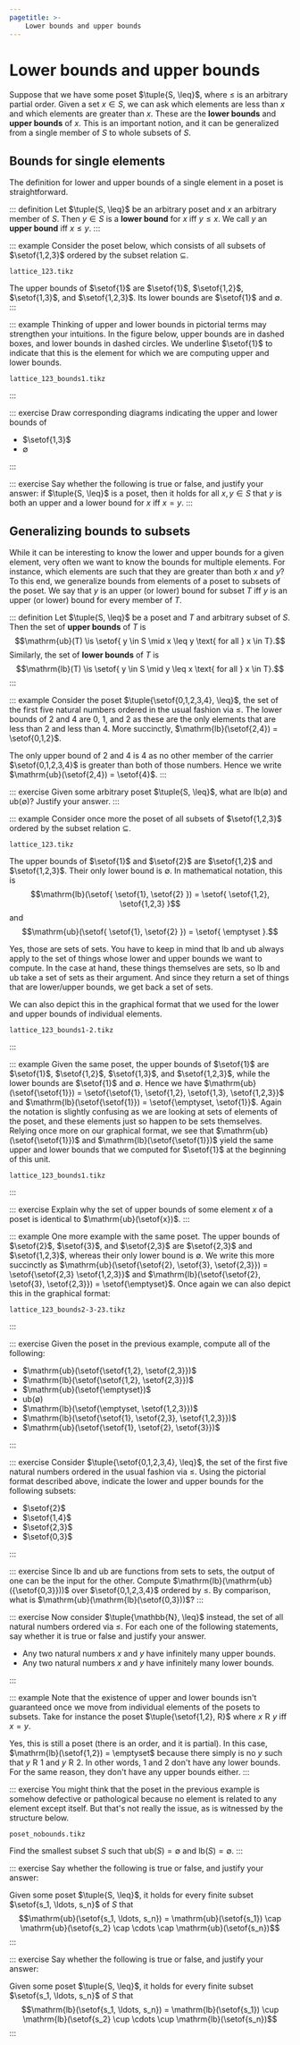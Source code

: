 ```yaml
---
pagetitle: >-
    Lower bounds and upper bounds
---
```


# Lower bounds and upper bounds

Suppose that we have some poset $\tuple{S, \leq}$, where $\leq$ is an arbitrary partial order.
Given a set $x \in S$, we can ask which elements are less than $x$ and which elements are greater than $x$.
These are the **lower bounds** and **upper bounds** of $x$.
This is an important notion, and it can be generalized from a single member of $S$ to whole subsets of $S$.

## Bounds for single elements

The definition for lower and upper bounds of a single element in a poset is straightforward.

::: definition
Let $\tuple{S, \leq}$ be an arbitrary poset and $x$ an arbitrary member of $S$.
Then $y \in S$ is a **lower bound** for $x$ iff $y \leq x$. 
We call $y$ an **upper bound** iff $x \leq y$.
:::

::: example
Consider the poset below, which consists of all subsets of $\setof{1,2,3}$ ordered by the subset relation $\subseteq$.

~~~ {.include-tikz size=mid}
lattice_123.tikz
~~~

The upper bounds of $\setof{1}$ are $\setof{1}$, $\setof{1,2}$, $\setof{1,3}$, and $\setof{1,2,3}$.
Its lower bounds are $\setof{1}$ and $\emptyset$.
:::

::: example
Thinking of upper and lower bounds in pictorial terms may strengthen your intuitions.
In the figure below, upper bounds are in dashed boxes, and lower bounds in dashed circles.
We underline $\setof{1}$ to indicate that this is the element for which we are computing upper and lower bounds.

~~~ {.include-tikz size=mid}
lattice_123_bounds1.tikz
~~~
:::

::: exercise
Draw corresponding diagrams indicating the upper and lower bounds of


- $\setof{1,3}$
- $\emptyset$

:::

::: exercise
Say whether the following is true or false, and justify your answer:
if $\tuple{S, \leq}$ is a poset, then it holds for all $x, y \in S$ that $y$ is both an upper and a lower bound for $x$ iff $x = y$.
:::

## Generalizing bounds to subsets

While it can be interesting to know the lower and upper bounds for a given element, very often we want to know the bounds for multiple elements.
For instance, which elements are such that they are greater than both $x$ and $y$?
To this end, we generalize bounds from elements of a poset to subsets of the poset.
We say that $y$ is an upper (or lower) bound for subset $T$ iff $y$ is an upper (or lower) bound for every member of $T$.

::: definition
Let $\tuple{S, \leq}$ be a poset and $T$ and arbitrary subset of $S$.
Then the set of **upper bounds** of $T$ is
$$\mathrm{ub}(T) \is \setof{ y \in S \mid x \leq y \text{ for all } x \in T}.$$
Similarly, the set of **lower bounds** of $T$ is
$$\mathrm{lb}(T) \is \setof{ y \in S \mid y \leq x \text{ for all } x \in T}.$$
:::

::: example
Consider the poset $\tuple{\setof{0,1,2,3,4}, \leq}$, the set of the first five natural numbers ordered in the usual fashion via $\leq$.
The lower bounds of $2$ and $4$ are $0$, $1$, and $2$ as these are the only elements that are less than $2$ and less than $4$.
More succinctly, $\mathrm{lb}(\setof{2,4}) = \setof{0,1,2}$.

The only upper bound of $2$ and $4$ is $4$ as no other member of the carrier $\setof{0,1,2,3,4}$ is greater than both of those numbers.
Hence we write $\mathrm{ub}(\setof{2,4}) = \setof{4}$.
:::

::: exercise
Given some arbitrary poset $\tuple{S, \leq}$, what are $\mathrm{lb}(\emptyset)$ and $\mathrm{ub}(\emptyset)$?
Justify your answer.
:::

::: example
Consider once more the poset of all subsets of $\setof{1,2,3}$ ordered by the subset relation $\subseteq$.

~~~ {.include-tikz size=mid}
lattice_123.tikz
~~~

The upper bounds of $\setof{1}$ and $\setof{2}$ are $\setof{1,2}$ and $\setof{1,2,3}$.
Their only lower bound is $\emptyset$.
In mathematical notation, this is
$$\mathrm{lb}(\setof{ \setof{1}, \setof{2} }) = \setof{ \setof{1,2}, \setof{1,2,3} }$$
and
$$\mathrm{ub}(\setof{ \setof{1}, \setof{2} }) = \setof{ \emptyset }.$$

Yes, those are sets of sets.
You have to keep in mind that $\mathrm{lb}$ and $\mathrm{ub}$ always apply to the set of things whose lower and upper bounds we want to compute.
In the case at hand, these things themselves are sets, so $\mathrm{lb}$ and $\mathrm{ub}$ take a set of sets as their argument.
And since they return a set of things that are lower/upper bounds, we get back a set of sets.

We can also depict this in the graphical format that we used for the lower and upper bounds of individual elements.

~~~ {.include-tikz size=mid}
lattice_123_bounds1-2.tikz
~~~
:::

::: example
Given the same poset, the upper bounds of $\setof{1}$ are $\setof{1}$, $\setof{1,2}$, $\setof{1,3}$, and $\setof{1,2,3}$, while the lower bounds are $\setof{1}$ and $\emptyset$.
Hence we have
$\mathrm{ub}(\setof{\setof{1}}) = \setof{\setof{1}, \setof{1,2}, \setof{1,3}, \setof{1,2,3}}$ and 
$\mathrm{lb}(\setof{\setof{1}}) = \setof{\emptyset, \setof{1}}$.
Again the notation is slightly confusing as we are looking at sets of elements of the poset, and these elements just so happen to be sets themselves.
Relying once more on our graphical format, we see that $\mathrm{ub}(\setof{\setof{1}})$ and $\mathrm{lb}(\setof{\setof{1}})$ yield the same upper and lower bounds that we computed for $\setof{1}$ at the beginning of this unit.

~~~ {.include-tikz size=mid}
lattice_123_bounds1.tikz
~~~
:::

::: exercise
Explain why the set of upper bounds of some element $x$ of a poset is identical to $\mathrm{ub}(\setof{x})$.
:::

::: example
One more example with the same poset.
The upper bounds of $\setof{2}$, $\setof{3}$, and $\setof{2,3}$ are $\setof{2,3}$ and $\setof{1,2,3}$, whereas their only lower bound is $\emptyset$.
We write this more succinctly as
$\mathrm{ub}(\setof{\setof{2}, \setof{3}, \setof{2,3}}) = \setof{\setof{2,3} \setof{1,2,3}}$ and 
$\mathrm{lb}(\setof{\setof{2}, \setof{3}, \setof{2,3}}) = \setof{\emptyset}$.
Once again we can also depict this in the graphical format: 

~~~ {.include-tikz size=mid}
lattice_123_bounds2-3-23.tikz
~~~
:::

::: exercise
Given the poset in the previous example, compute all of the following:


- $\mathrm{ub}(\setof{\setof{1,2}, \setof{2,3}})$
- $\mathrm{lb}(\setof{\setof{1,2}, \setof{2,3}})$
- $\mathrm{ub}(\setof{\emptyset})$
- $\mathrm{ub}(\emptyset)$
- $\mathrm{lb}(\setof{\emptyset, \setof{1,2,3}})$
- $\mathrm{lb}(\setof{\setof{1}, \setof{2,3}, \setof{1,2,3}})$
- $\mathrm{ub}(\setof{\setof{1}, \setof{2}, \setof{3}})$

:::

::: exercise
Consider $\tuple{\setof{0,1,2,3,4}, \leq}$, the set of the first five natural numbers ordered in the usual fashion via $\leq$.
Using the pictorial format described above, indicate the lower and upper bounds for the following subsets:


- $\setof{2}$
- $\setof{1,4}$
- $\setof{2,3}$
- $\setof{0,3}$

:::

::: exercise
Since $\mathrm{lb}$ and $\mathrm{ub}$ are functions from sets to sets, the output of one can be the input for the other.
Compute $\mathrm{lb}(\mathrm{ub}({\setof{0,3}}))$ over $\setof{0,1,2,3,4}$ ordered by $\leq$.
By comparison, what is $\mathrm{ub}(\mathrm{lb}(\setof{0,3}))$?
:::

::: exercise
Now consider $\tuple{\mathbb{N}, \leq}$ instead, the set of all natural numbers ordered via $\leq$.
For each one of the following statements, say whether it is true or false and justify your answer.


- Any two natural numbers $x$ and $y$ have infinitely many upper bounds.
- Any two natural numbers $x$ and $y$ have infinitely many lower bounds.

:::


::: example
Note that the existence of upper and lower bounds isn't guaranteed once we move from individual elements of the posets to subsets.
Take for instance the poset $\tuple{\setof{1,2}, R}$ where $x \mathrel{R} y$ iff $x = y$.
<!-- You should convince yourself that this is a poset (i.e. that $R$ transitive, antisymmetric, and reflexive). -->
Yes, this is still a poset (there is an order, and it is partial).
In this case, $\mathrm{lb}(\setof{1,2}) = \emptyset$ because there simply is no $y$ such that $y \mathrel{R} 1$ and $y \mathrel{R} 2$.
In other words, $1$ and $2$ don't have any lower bounds.
For the same reason, they don't have any upper bounds either.
:::

::: exercise
You might think that the poset in the previous example is somehow defective or pathological because no element is related to any element except itself.
But that's not really the issue, as is witnessed by the structure below.

~~~ {.include-tikz size=mid}
poset_nobounds.tikz
~~~

Find the smallest subset $S$ such that $\mathrm{ub}(S) = \emptyset$ and $\mathrm{lb}(S) = \emptyset$.
:::

::: exercise
Say whether the following is true or false, and justify your answer:

Given some poset $\tuple{S, \leq}$, it holds for every finite subset $\setof{s_1, \ldots, s_n}$ of $S$ that
$$\mathrm{ub}(\setof{s_1, \ldots, s_n}) = \mathrm{ub}(\setof{s_1}) \cap \mathrm{ub}(\setof{s_2} \cap \cdots \cap \mathrm{ub}(\setof{s_n})$$
:::

::: exercise
Say whether the following is true or false, and justify your answer:

Given some poset $\tuple{S, \leq}$, it holds for every finite subset $\setof{s_1, \ldots, s_n}$ of $S$ that
$$\mathrm{lb}(\setof{s_1, \ldots, s_n}) = \mathrm{lb}(\setof{s_1}) \cup \mathrm{lb}(\setof{s_2} \cup \cdots \cup \mathrm{lb}(\setof{s_n})$$
:::
